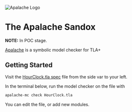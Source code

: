 ![Apalache Logo](https://raw.githubusercontent.com/informalsystems/apalache/unstable/logo-apalache.svg)

# The Apalache Sandox

**NOTE:** In POC stage.

[Apalache](https://github.com/informalsystems/apalache) is a symbolic model
checker for TLA+

## Getting Started

Visit the [HourClock.tla spec](./HourClock.tla) file from the side var to your
left.

In the terminal below, run the model checker on the file with

```sh
apalache-mc check HourClock.tla
```

You can edit the file, or add new modules.
